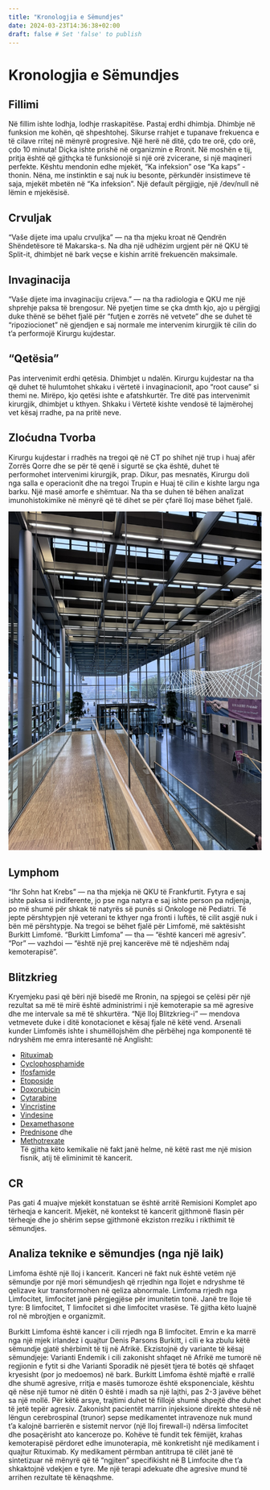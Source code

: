 ```yaml
---
title: "Kronologjia e Sëmundjes"
date: 2024-03-23T14:36:38+02:00
draft: false # Set 'false' to publish
---
```



# Kronologjia e Sëmundjes


## Fillimi

Në fillim ishte lodhja, lodhje rraskapitëse. Pastaj erdhi dhimbja. Dhimbje në funksion me kohën, që shpeshtohej. Sikurse rrahjet e tupanave frekuenca e të cilave rritej në mënyrë progresive. 
Një herë në ditë, çdo tre orë, çdo orë, çdo 10 minuta! Diçka ishte prishë në organizmin e Rronit. Në moshën e tij, pritja është që gjithçka të funksionojë si një orë zvicerane, si një maqineri perfekte. Kështu mendonin edhe mjekët, “Ka infeksion” ose “Ka kaps” - thonin. Nëna, me instinktin e saj nuk iu besonte, përkundër insistimeve të saja, mjekët mbetën në “Ka infeksion”. Një default përgjigje, një /dev/null në lëmin e mjekësisë. 


## Crvuljak

“Vaše dijete ima upalu crvuljka” — na tha mjeku kroat në Qendrën Shëndetësore të Makarska-s. Na dha një udhëzim urgjent për në QKU të Split-it, dhimbjet në bark veçse e kishin arritë frekuencën maksimale. 


## Invaginacija

“Vaše dijete ima invaginaciju crijeva.” — na tha radiologia e QKU me një shprehje paksa të brengosur. Në pyetjen time se çka dmth kjo, ajo u përgjigj duke thënë se bëhet fjalë për “futjen e zorrës në vetvete” dhe se duhet të “ripoziocionet” në gjendjen e saj normale me intervenim kirurgjik të cilin do t’a performojë Kirurgu kujdestar. 


## “Qetësia”

Pas intervenimit erdhi qetësia. Dhimbjet u ndalën. Kirurgu kujdestar na tha që duhet të hulumtohet shkaku i vërtetë i invaginacionit, apo “root cause” si themi ne. Mirëpo, kjo qetësi ishte e afatshkurtër. Tre ditë pas intervenimit kirurgjik, dhimbjet u kthyen. Shkaku i Vërtetë kishte vendosë të lajmërohej vet kësaj rradhe, pa na pritë neve. 


## Zloćudna Tvorba

Kirurgu kujdestar i rradhës na tregoi që në CT po shihet një trup i huaj afër Zorrës Qorre dhe se për të qenë i sigurtë se çka është, duhet të performohet intervenimi kirurgjik, prap.
Dikur, pas mesnatës, Kirurgu doli nga salla e operacionit dhe na tregoi Trupin e Huaj të cilin e kishte largu nga barku. Një masë amorfe e shëmtuar. Na tha se duhen të bëhen analizat imunohistokimike në mënyrë që të dihet se për çfarë lloj mase bëhet fjalë. 


![](/assets/kgu.jpg "Qendra Klinike Universitare në Frankfurt")


## Lymphom

“Ihr Sohn hat Krebs” — na tha mjekja në QKU të Frankfurtit. Fytyra e saj ishte paksa si indiferente, jo pse nga natyra e saj ishte person pa ndjenja, po më shumë për shkak të natyrës së punës si Onkologe në Pediatri. Të jepte përshtypjen një veterani te kthyer nga fronti i luftës, të cilit asgjë nuk i bën më përshtypje. Na tregoi se bëhet fjalë për Limfomë, më saktësisht Burkitt Limfomë. “Burkitt Limfoma” — tha — “është kanceri më agresiv”. “Por” — vazhdoi — “është një prej kancerëve më të ndjeshëm ndaj kemoterapisë”. 


## Blitzkrieg

Kryemjeku pasi që bëri një bisedë me Rronin, na spjegoi se çelësi për një rezultat sa më të mirë është administrimi i një kemoterapie sa më agresive dhe me intervale sa më të shkurtëra. “Një lloj Blitzkrieg-i” — mendova vetmevete duke i ditë konotacionet e kësaj fjale në këtë vend. Arsenali kunder Limfomës ishte i shumëllojshëm dhe përbëhej nga komponentë të ndryshëm me emra interesantë në Anglisht: 
- [Rituximab](https://en.wikipedia.org/wiki/Rituximab)
- [Cyclophosphamide](https://en.wikipedia.org/wiki/Cyclophosphamide)
- [Ifosfamide](https://en.wikipedia.org/wiki/Ifosfamide)
- [Etoposide](https://en.wikipedia.org/wiki/Etoposide)
- [Doxorubicin](https://en.wikipedia.org/wiki/Doxorubicin)
- [Cytarabine](https://en.wikipedia.org/wiki/Cytarabine)
- [Vincristine](https://en.wikipedia.org/wiki/Vincristine)
- [Vindesine](https://en.wikipedia.org/wiki/Vindesine)
- [Dexamethasone](https://en.wikipedia.org/wiki/Dexamethasone)
- [Prednisone](https://en.wikipedia.org/wiki/Prednisone) dhe 
- [Methotrexate](https://en.wikipedia.org/wiki/Methotrexate)  
Të gjitha këto kemikalie në fakt janë helme, në këtë rast me një mision fisnik, atij të eliminimit të kancerit. 


## CR

Pas gati 4 muajve mjekët konstatuan se është arritë Remisioni Komplet apo tërheqja e kancerit. Mjekët, në kontekst të kancerit gjithmonë flasin për tërheqje dhe jo shërim sepse gjithmonë ekziston rreziku i rikthimit të sëmundjes. 



## Analiza teknike e sëmundjes (nga një laik)

Limfoma është një lloj i kancerit. Kanceri në fakt nuk është vetëm një sëmundje por një mori sëmundjesh që rrjedhin nga llojet e ndryshme të qelizave kur transformohen në qeliza abnormale.
Limfoma rrjedh nga Limfocitet, limfocitet janë përgjegjëse për imunitetin tonë. Janë tre lloje të tyre: B limfocitet, T limfocitet si dhe limfocitet vrasëse. Të gjitha këto luajnë rol në mbrojtjen e organizmit.

Burkitt Limfoma është kancer i cili rrjedh nga B limfocitet. Emrin e ka marrë nga një mjek irlandez i quajtur Denis Parsons Burkitt, i cili e ka zbulu këtë sëmundje gjatë shërbimit të tij në Afrikë. Ekzistojnë dy variante të kësaj sëmundjeje: Varianti Endemik i cili zakonisht shfaqet në Afrikë me tumorë në regjionin e fytit si dhe Varianti Sporadik në pjesët tjera të botës që shfaqet kryesisht (por jo medoemos) në bark. Burkitt Limfoma është mjaftë e rrallë dhe shumë agresive, rritja e masës tumoroze është eksponenciale, kështu që nëse një tumor në ditën 0 është i madh sa një lajthi, pas 2-3 javëve bëhet sa një mollë. Për këtë arsye, trajtimi duhet të fillojë shumë shpejtë dhe duhet të jetë tepër agresiv. Zakonisht pacientët marrin injeksione direkte shtesë në lëngun cerebrospinal (trunor) sepse medikamentet intravenoze nuk mund t’a kalojnë barrierën e sistemit nervor (një lloj firewall-i) ndërsa limfocitet dhe posaçërisht ato kanceroze po. Kohëve të fundit tek fëmijët, krahas kemoterapisë përdoret edhe imunoterapia, më konkretisht një medikament i quajtur Rituximab.  Ky medikament përmban antitrupa të cilët janë të sintetizuar në mënyrë që të “ngjiten” specifikisht në B Limfocite dhe t’a shkaktojnë vdekjen e tyre. Me një terapi adekuate dhe agresive mund të arrihen rezultate të kënaqshme.

